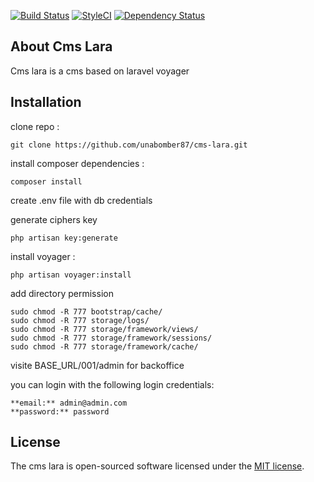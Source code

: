 
[![Build Status](https://travis-ci.org/unabomber87/cms-lara.svg?branch=master)](https://travis-ci.org/unabomber87/cms-lara)
[![StyleCI](https://styleci.io/repos/75200892/shield?branch=master)](https://styleci.io/repos/75200892)
[![Dependency Status](https://www.versioneye.com/user/projects/58417f301f3a6d01f2f6f4cd/badge.svg?style=flat-square)](https://www.versioneye.com/user/projects/58417f301f3a6d01f2f6f4cd)

## About Cms Lara

Cms lara is a cms based on laravel voyager

## Installation

clone repo : 

```
git clone https://github.com/unabomber87/cms-lara.git
```

install composer dependencies : 

```
composer install
```

create .env file with db credentials <br>

generate ciphers key

```
php artisan key:generate
```

install voyager : 

```
php artisan voyager:install
```

add directory permission

```
sudo chmod -R 777 bootstrap/cache/
sudo chmod -R 777 storage/logs/
sudo chmod -R 777 storage/framework/views/
sudo chmod -R 777 storage/framework/sessions/
sudo chmod -R 777 storage/framework/cache/
```

visite BASE_URL/001/admin for backoffice <br>

you can login with the following login credentials:

```
**email:** admin@admin.com
**password:** password
```

## License

The cms lara is open-sourced software licensed under the [MIT license](http://opensource.org/licenses/MIT).
